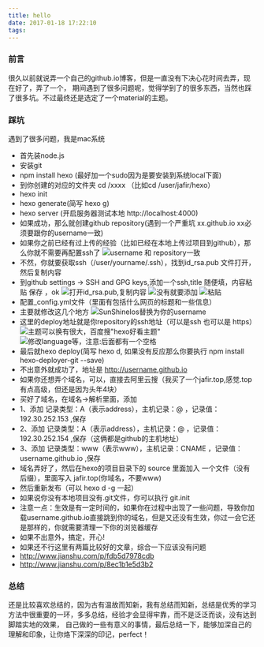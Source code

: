 ```yaml
---
title: hello
date: 2017-01-18 17:22:10
tags: 
---
```

### 前言
很久以前就说弄一个自己的github.io博客，但是一直没有下决心花时间去弄，现在好了，弄了一个，
期间遇到了很多问题呢，觉得学到了的很多东西，当然也踩了很多坑。不过最终还是选定了一个material的主题。

### 踩坑
遇到了很多问题，我是mac系统
- 首先装node.js
- 安装git
- npm install hexo (最好加一个sudo因为是要安装到系统local下面)
- 到你创建的对应的文件夹 cd /xxxx （比如cd /user/jafir/hexo）
- hexo init
- hexo generate(简写 hexo g)
- hexo server (开启服务器测试本地 http://localhost:4000)
- 如果成功，那么就创建github repository(遇到一个严重坑 xx.github.io  xx必须要跟你的username一致)
- 如果你之前已经有过上传的经验（比如已经在本地上传过项目到github），那么你就不需要再配置ssh了
![username 和 repository一致](http://upload-images.jianshu.io/upload_images/1945618-7e4b5b66b4e0c708.png?imageMogr2/auto-orient/strip%7CimageView2/2/w/1240)
- 不然，你就要获取ssh（/user/yourname/.ssh），找到id_rsa.pub 文件打开，然后复制内容
- 到github settings -> SSH and GPG keys,添加一个ssh,title 随便填，内容粘贴 保存 ，ok 
![打开id_rsa.pub,复制内容](http://upload-images.jianshu.io/upload_images/1945618-946df6deb330f92f.png?imageMogr2/auto-orient/strip%7CimageView2/2/w/1240)
![没有就要添加](http://upload-images.jianshu.io/upload_images/1945618-d17ea418f9b3df8f.png?imageMogr2/auto-orient/strip%7CimageView2/2/w/1240)
![粘贴](http://upload-images.jianshu.io/upload_images/1945618-70b8c4f108f217f3.png?imageMogr2/auto-orient/strip%7CimageView2/2/w/1240)
- 配置_config.yml文件（里面有包括什么网页的标题和一些信息）
- 主要就修改这几个地方
![SunShineIos替换为你的username](http://upload-images.jianshu.io/upload_images/1945618-c2a79bc6c2aac85b.png?imageMogr2/auto-orient/strip%7CimageView2/2/w/1240)
- 这里的deploy地址就是你repository的ssh地址（可以是ssh 也可以是 https）
![主题可以换有很大，百度搜"hexo好看主题"](http://upload-images.jianshu.io/upload_images/1945618-ad136a1c2a51c199.png?imageMogr2/auto-orient/strip%7CimageView2/2/w/1240)
![修改language等，注意:后面都有一个空格](http://upload-images.jianshu.io/upload_images/1945618-9c243ac2ca7859f0.png?imageMogr2/auto-orient/strip%7CimageView2/2/w/1240)
- 最后就hexo deploy(简写 hexo d, 如果没有反应那么你要执行 npm install hexo-deployer-git --save)
- 不出意外就成功了，地址是 http://username.github.io
- 如果你还想弄个域名，可以，直接去阿里云搜（我买了一个jafir.top,感觉.top有点高级，但还是因为头年4块）
- 买好了域名，在域名->解析里面，添加
- 1、添加 记录类型：A（表示address），主机记录：@ ，记录值：192.30.252.153 ,保存
- 2、添加 记录类型：A（表示address），主机记录：@ ，记录值：192.30.252.154 ,保存（这俩都是github的主机地址）
- 3、添加 记录类型：www（表示www），主机记录：CNAME ，记录值：username.github.io ,保存
- 域名弄好了，然后在hexo的项目目录下的 source 里面加入 一个文件（没有后缀），里面写入 jafir.top(你域名，不要www)
- 然后重新发布（可以 hexo d -g 一起）
- 如果说你没有本地项目没有.git文件，你可以执行 git.init
- 注意一点：生效是有一定时间的，如果你在过程中出现了一些问题，导致你加载username.github.io直接跳到你的域名，但是又还没有生效，你过一会它还是那样的，你就需要清理一下你的浏览器缓存
- 如果不出意外，搞定，开心!
- 如果还不行这里有两篇比较好的文章，综合一下应该没有问题
- http://www.jianshu.com/p/fdb5d7978cdb
- http://www.jianshu.com/p/8ec1b1e5d3b2

### 总结
还是比较喜欢总结的，因为古有温故而知新，我有总结而知新，总结是优秀的学习方法中很重要的一环，多多总结，经验才会显得牢靠，而不是泛泛而谈，没有达到脚踏实地的效果，
 自己做的一些有意义的事情，最后总结一下，能够加深自己的理解和印象，让你烙下深深的印记，perfect！

 